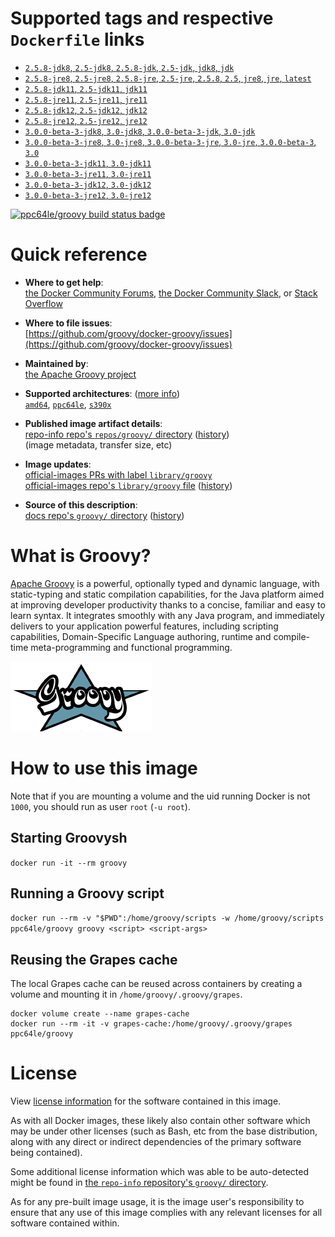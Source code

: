 <!--

********************************************************************************

WARNING:

    DO NOT EDIT "groovy/README.md"

    IT IS AUTO-GENERATED

    (from the other files in "groovy/" combined with a set of templates)

********************************************************************************

-->

# Supported tags and respective `Dockerfile` links

-	[`2.5.8-jdk8`, `2.5-jdk8`, `2.5.8-jdk`, `2.5-jdk`, `jdk8`, `jdk`](https://github.com/groovy/docker-groovy/blob/3cf1a63e71ac13bab6ba9cbb20bdc846b472842f/jdk8/Dockerfile)
-	[`2.5.8-jre8`, `2.5-jre8`, `2.5.8-jre`, `2.5-jre`, `2.5.8`, `2.5`, `jre8`, `jre`, `latest`](https://github.com/groovy/docker-groovy/blob/3cf1a63e71ac13bab6ba9cbb20bdc846b472842f/jre8/Dockerfile)
-	[`2.5.8-jdk11`, `2.5-jdk11`, `jdk11`](https://github.com/groovy/docker-groovy/blob/3cf1a63e71ac13bab6ba9cbb20bdc846b472842f/jdk11/Dockerfile)
-	[`2.5.8-jre11`, `2.5-jre11`, `jre11`](https://github.com/groovy/docker-groovy/blob/3cf1a63e71ac13bab6ba9cbb20bdc846b472842f/jre11/Dockerfile)
-	[`2.5.8-jdk12`, `2.5-jdk12`, `jdk12`](https://github.com/groovy/docker-groovy/blob/3cf1a63e71ac13bab6ba9cbb20bdc846b472842f/jdk12/Dockerfile)
-	[`2.5.8-jre12`, `2.5-jre12`, `jre12`](https://github.com/groovy/docker-groovy/blob/3cf1a63e71ac13bab6ba9cbb20bdc846b472842f/jre12/Dockerfile)
-	[`3.0.0-beta-3-jdk8`, `3.0-jdk8`, `3.0.0-beta-3-jdk`, `3.0-jdk`](https://github.com/groovy/docker-groovy/blob/233b12c911cad220ff6573408de9ca88d1f667fb/jdk8/Dockerfile)
-	[`3.0.0-beta-3-jre8`, `3.0-jre8`, `3.0.0-beta-3-jre`, `3.0-jre`, `3.0.0-beta-3`, `3.0`](https://github.com/groovy/docker-groovy/blob/233b12c911cad220ff6573408de9ca88d1f667fb/jre8/Dockerfile)
-	[`3.0.0-beta-3-jdk11`, `3.0-jdk11`](https://github.com/groovy/docker-groovy/blob/233b12c911cad220ff6573408de9ca88d1f667fb/jdk11/Dockerfile)
-	[`3.0.0-beta-3-jre11`, `3.0-jre11`](https://github.com/groovy/docker-groovy/blob/233b12c911cad220ff6573408de9ca88d1f667fb/jre11/Dockerfile)
-	[`3.0.0-beta-3-jdk12`, `3.0-jdk12`](https://github.com/groovy/docker-groovy/blob/233b12c911cad220ff6573408de9ca88d1f667fb/jdk12/Dockerfile)
-	[`3.0.0-beta-3-jre12`, `3.0-jre12`](https://github.com/groovy/docker-groovy/blob/233b12c911cad220ff6573408de9ca88d1f667fb/jre12/Dockerfile)

[![ppc64le/groovy build status badge](https://img.shields.io/jenkins/s/https/doi-janky.infosiftr.net/job/multiarch/job/ppc64le/job/groovy.svg?label=ppc64le/groovy%20%20build%20job)](https://doi-janky.infosiftr.net/job/multiarch/job/ppc64le/job/groovy/)

# Quick reference

-	**Where to get help**:  
	[the Docker Community Forums](https://forums.docker.com/), [the Docker Community Slack](https://blog.docker.com/2016/11/introducing-docker-community-directory-docker-community-slack/), or [Stack Overflow](https://stackoverflow.com/search?tab=newest&q=docker)

-	**Where to file issues**:  
	[https://github.com/groovy/docker-groovy/issues](https://github.com/groovy/docker-groovy/issues)

-	**Maintained by**:  
	[the Apache Groovy project](https://github.com/groovy/docker-groovy)

-	**Supported architectures**: ([more info](https://github.com/docker-library/official-images#architectures-other-than-amd64))  
	[`amd64`](https://hub.docker.com/r/amd64/groovy/), [`ppc64le`](https://hub.docker.com/r/ppc64le/groovy/), [`s390x`](https://hub.docker.com/r/s390x/groovy/)

-	**Published image artifact details**:  
	[repo-info repo's `repos/groovy/` directory](https://github.com/docker-library/repo-info/blob/master/repos/groovy) ([history](https://github.com/docker-library/repo-info/commits/master/repos/groovy))  
	(image metadata, transfer size, etc)

-	**Image updates**:  
	[official-images PRs with label `library/groovy`](https://github.com/docker-library/official-images/pulls?q=label%3Alibrary%2Fgroovy)  
	[official-images repo's `library/groovy` file](https://github.com/docker-library/official-images/blob/master/library/groovy) ([history](https://github.com/docker-library/official-images/commits/master/library/groovy))

-	**Source of this description**:  
	[docs repo's `groovy/` directory](https://github.com/docker-library/docs/tree/master/groovy) ([history](https://github.com/docker-library/docs/commits/master/groovy))

# What is Groovy?

[Apache Groovy](http://groovy-lang.org/) is a powerful, optionally typed and dynamic language, with static-typing and static compilation capabilities, for the Java platform aimed at improving developer productivity thanks to a concise, familiar and easy to learn syntax. It integrates smoothly with any Java program, and immediately delivers to your application powerful features, including scripting capabilities, Domain-Specific Language authoring, runtime and compile-time meta-programming and functional programming.

![logo](https://raw.githubusercontent.com/docker-library/docs/bb5fc730ed18c45d86425f9fa4265d50cb795ec8/groovy/logo.png)

# How to use this image

Note that if you are mounting a volume and the uid running Docker is not `1000`, you should run as user `root` (`-u root`).

## Starting Groovysh

`docker run -it --rm groovy`

## Running a Groovy script

`docker run --rm -v "$PWD":/home/groovy/scripts -w /home/groovy/scripts ppc64le/groovy groovy <script> <script-args>`

## Reusing the Grapes cache

The local Grapes cache can be reused across containers by creating a volume and mounting it in `/home/groovy/.groovy/grapes`.

```console
docker volume create --name grapes-cache
docker run --rm -it -v grapes-cache:/home/groovy/.groovy/grapes ppc64le/groovy
```

# License

View [license information](http://www.apache.org/licenses/LICENSE-2.0.html) for the software contained in this image.

As with all Docker images, these likely also contain other software which may be under other licenses (such as Bash, etc from the base distribution, along with any direct or indirect dependencies of the primary software being contained).

Some additional license information which was able to be auto-detected might be found in [the `repo-info` repository's `groovy/` directory](https://github.com/docker-library/repo-info/tree/master/repos/groovy).

As for any pre-built image usage, it is the image user's responsibility to ensure that any use of this image complies with any relevant licenses for all software contained within.
